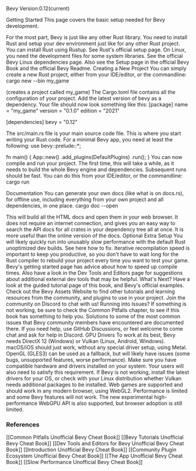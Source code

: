 Bevy Version:0.12(current)


Getting Started
This page covers the basic setup needed for Bevy development.

For the most part, Bevy is just like any other Rust library. You need to
install Rust and setup your dev environment just like for any other Rust
project. You can install Rust using Rustup. See
Rust's official setup page.
On Linux, you need the development files for some system libraries. See the
official Bevy Linux dependencies page.
Also see the Setup page in the official Bevy Book
and the official Bevy Readme.
Creating a New Project
You can simply create a new Rust project, either from your IDE/editor, or the commandline:
cargo new --bin my_game

(creates a project called my_game)
The Cargo.toml file contains all the configuration of your project.
Add the latest version of bevy as a dependency. Your file should now
look something like this:
[package]
name = "my_game"
version = "0.1.0"
edition = "2021"

[dependencies]
bevy = "0.12"

The src/main.rs file is your main source code file. This is where you
start writing your Rust code. For a minimal Bevy app, you need
at least the following:
use bevy::prelude::*;

fn main() {
    App::new()
        .add_plugins(DefaultPlugins)
        .run();
}
You can now compile and run your project. The first time, this will take a
while, as it needs to build the whole Bevy engine and dependencies. Subsequent
runs should be fast. You can do this from your IDE/editor, or the commandline:
cargo run

Documentation
You can generate your own docs (like what is on docs.rs), for
offline use, including everything from your own project and all dependencies, in
one place.
cargo doc --open

This will build all the HTML docs and open them in your web browser.
It does not require an internet connection, and gives you an easy way to search
the API docs for all crates in your dependency tree all at once. It is more
useful than the online version of the docs.
Optional Extra Setup
You will likely quickly run into unusably slow performance with the default
Rust unoptimized dev builds. See here how to fix.
Iterative recompilation speed is important to keep you productive, so you don't
have to wait long for the Rust compiler to rebuild your project every time you
want to test your game. Bevy's getting started page
has advice about how to speed up compile times.
Also have a look in the Dev Tools and Editors page for suggestions
about additional external dev tools that may be helpful.
What's Next?
Have a look at the guided tutorial page of this book,
and Bevy's official examples.
Check out the Bevy Assets Website to find other tutorials
and learning resources from the community, and plugins
to use in your project.
Join the community on Discord to chat with us!
Running into Issues?
If something is not working, be sure to check the Common
Pitfalls chapter, to see if this book has something to
help you. Solutions to some of the most common issues that Bevy community
members have encountered are documented there.
If you need help, use GitHub Discussions, or feel
welcome to come chat and ask for help in Discord.
GPU Drivers
To work at its best, Bevy needs DirectX 12 (Windows) or Vulkan (Linux, Android,
Windows). macOS/iOS should just work, without any special driver setup, using
Metal.
OpenGL (GLES3) can be used as a fallback, but will likely have issues (some
bugs, unsupported features, worse performance).
Make sure you have compatible hardware and drivers installed on your system.
Your users will also need to satisfy this requirement.
If Bevy is not working, install the latest drivers for your OS, or check with
your Linux distribution whether Vulkan needs additional packages to be
installed.
Web games are supported and should work in any modern browser, using WebGL2.
Performance is limited and some Bevy features will not work. The new
experimental high-performance WebGPU API is also supported, but browser adoption
is still limited.

### References
[[Common Pitfalls  Unofficial Bevy Cheat Book]] [[Bevy Tutorials  Unofficial Bevy Cheat Book]] [[Dev Tools and Editors for Bevy  Unofficial Bevy Cheat Book]] [[Introduction  Unofficial Bevy Cheat Book]] [[Community Plugin Ecosystem  Unofficial Bevy Cheat Book]] [[The App  Unofficial Bevy Cheat Book]] [[Slow Performance  Unofficial Bevy Cheat Book]] 